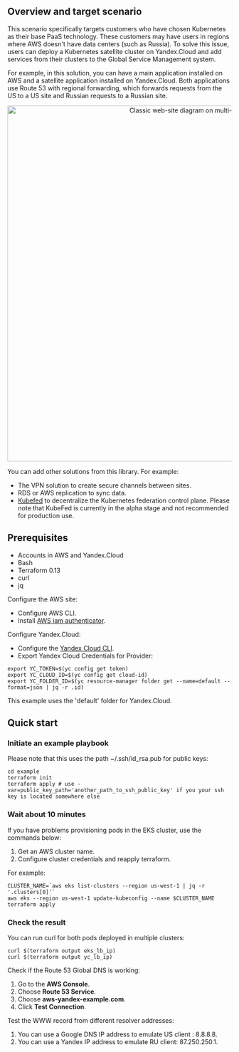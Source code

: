 
## Overview and target scenario 
This scenario specifically targets customers who have chosen Kubernetes as their base PaaS technology. These customers may have users in regions where AWS doesn't have data centers (such as Russia). To solve this issue, users can deploy a Kubernetes satellite cluster on Yandex.Cloud and add services from their clusters to the Global Service Management system.

For example, in this solution, you can have a main application installed on AWS and a satellite application installed on Yandex.Cloud. Both applications use Route 53 with regional forwarding, which forwards requests from the US to a US site and Russian requests to a Russian site.


<p align="center">
    <img src="https://storage.yandexcloud.net/cloud-www-assets/solutions/aws/yc-solution-library-aws-website-k8cloud.png" alt="Classic web-site diagram on multi-cloud" width="800"/>
</p>


You can add other solutions from this library. For example:
- The VPN solution to create secure channels between sites.
- RDS or AWS replication to sync data.
- [Kubefed](https://github.com/kubernetes-sigs/kubefed) to decentralize the Kubernetes federation control plane. Please note that KubeFed is currently in the alpha stage and not recommended for production use.


## Prerequisites

- Accounts in AWS and Yandex.Cloud
- Bash
- Terraform 0.13
- curl
- jq

Configure the AWS site:
- Configure AWS CLI.
- Install [AWS iam authenticator](https://docs.aws.amazon.com/eks/latest/userguide/install-aws-iam-authenticator.html).

Configure Yandex.Cloud:
- Configure the [Yandex Cloud CLI](https://cloud.yandex.com/docs/cli/quickstart).
- Export Yandex Cloud Credentials for Provider:

```
export YC_TOKEN=$(yc config get token)
export YC_CLOUD_ID=$(yc config get cloud-id)
export YC_FOLDER_ID=$(yc resource-manager folder get --name=default --format=json | jq -r .id)
```
This example uses the 'default' folder for Yandex.Cloud.  


## Quick start


### Initiate an example playbook 


Please note that this uses the path ~/.ssh/id_rsa.pub for public keys:

```
cd example
terraform init
terraform apply # use -var=public_key_path='another_path_to_ssh_public_key' if you your ssh key is located somewhere else
```


### Wait about 10 minutes

If you have problems provisioning pods in the EKS cluster, use the commands below:


1) Get an AWS cluster name.
2) Configure cluster credentials and reapply terraform.

For example:
```
CLUSTER_NAME=`aws eks list-clusters --region us-west-1 | jq -r '.clusters[0]'`
aws eks --region us-west-1 update-kubeconfig --name $CLUSTER_NAME
terraform apply
```

### Check the result


You can run curl for both pods deployed in multiple clusters:

```
curl $(terraform output eks_lb_ip)
curl $(terraform output yc_lb_ip)
```

Check if the Route 53 Global DNS is working:

1) Go to the **AWS Console**.
2) Choose **Route 53 Service**.
3) Choose **aws-yandex-example.com**.
4) Click **Test Connection**.

Test the WWW record from different resolver addresses:

1) You can use a Google DNS IP address to emulate US client : 8.8.8.8.
2) You can use a Yandex IP address to emulate RU client: 87.250.250.1.
